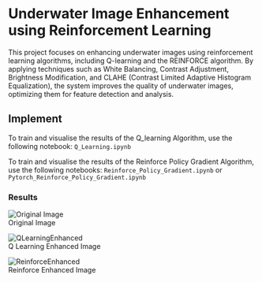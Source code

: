# Underwater Image Enhancement using Reinforcement Learning

This project focuses on enhancing underwater images using reinforcement learning algorithms, including Q-learning and the REINFORCE algorithm. By applying techniques such as White Balancing, Contrast Adjustment, Brightness Modification, and CLAHE (Contrast Limited Adaptive Histogram Equalization), the system improves the quality of underwater images, optimizing them for feature detection and analysis.

## Implement
To train and visualise the results of the Q_learning Algorithm, use the following notebook:
```Q_Learning.ipynb```

To train and visualise the results of the Reinforce Policy Gradient Algorithm, use the following notebooks:
```Reinforce_Policy_Gradient.ipynb``` or ```Pytorch_Reinforce_Policy_Gradient.ipynb```

### Results
![Original Image](assets/OriginalImage.png)  
Original Image

![QLearningEnhanced](assets/Q_Learning_Enhanced.png)  
Q Learning Enhanced Image

![ReinforceEnhanced](assets/ReinforceEnhanced.png)  
Reinforce Enhanced Image
